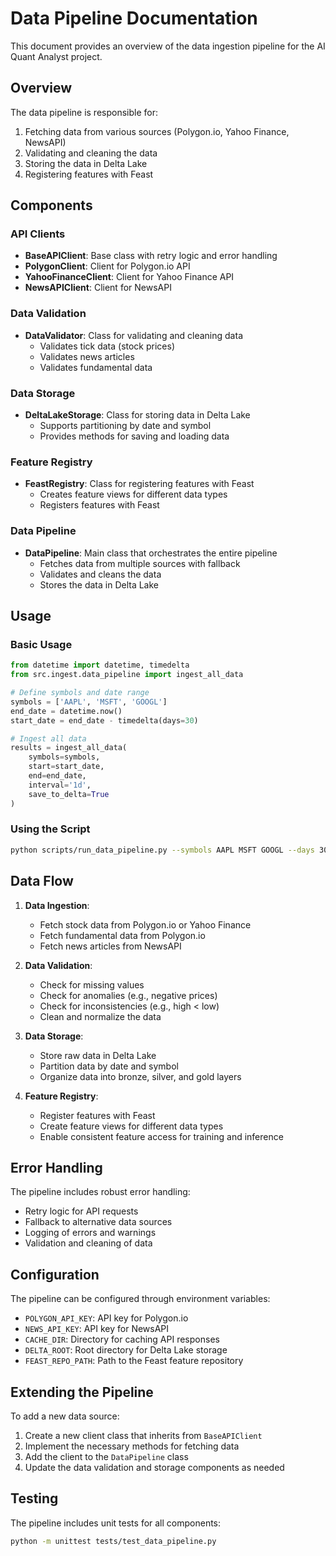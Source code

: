 # Data Pipeline Documentation

This document provides an overview of the data ingestion pipeline for the AI Quant Analyst project.

## Overview

The data pipeline is responsible for:

1. Fetching data from various sources (Polygon.io, Yahoo Finance, NewsAPI)
2. Validating and cleaning the data
3. Storing the data in Delta Lake
4. Registering features with Feast

## Components

### API Clients

- **BaseAPIClient**: Base class with retry logic and error handling
- **PolygonClient**: Client for Polygon.io API
- **YahooFinanceClient**: Client for Yahoo Finance API
- **NewsAPIClient**: Client for NewsAPI

### Data Validation

- **DataValidator**: Class for validating and cleaning data
  - Validates tick data (stock prices)
  - Validates news articles
  - Validates fundamental data

### Data Storage

- **DeltaLakeStorage**: Class for storing data in Delta Lake
  - Supports partitioning by date and symbol
  - Provides methods for saving and loading data

### Feature Registry

- **FeastRegistry**: Class for registering features with Feast
  - Creates feature views for different data types
  - Registers features with Feast

### Data Pipeline

- **DataPipeline**: Main class that orchestrates the entire pipeline
  - Fetches data from multiple sources with fallback
  - Validates and cleans the data
  - Stores the data in Delta Lake

## Usage

### Basic Usage

```python
from datetime import datetime, timedelta
from src.ingest.data_pipeline import ingest_all_data

# Define symbols and date range
symbols = ['AAPL', 'MSFT', 'GOOGL']
end_date = datetime.now()
start_date = end_date - timedelta(days=30)

# Ingest all data
results = ingest_all_data(
    symbols=symbols,
    start=start_date,
    end=end_date,
    interval='1d',
    save_to_delta=True
)
```

### Using the Script

```bash
python scripts/run_data_pipeline.py --symbols AAPL MSFT GOOGL --days 30 --interval 1d
```

## Data Flow

1. **Data Ingestion**:
   - Fetch stock data from Polygon.io or Yahoo Finance
   - Fetch fundamental data from Polygon.io
   - Fetch news articles from NewsAPI

2. **Data Validation**:
   - Check for missing values
   - Check for anomalies (e.g., negative prices)
   - Check for inconsistencies (e.g., high < low)
   - Clean and normalize the data

3. **Data Storage**:
   - Store raw data in Delta Lake
   - Partition data by date and symbol
   - Organize data into bronze, silver, and gold layers

4. **Feature Registry**:
   - Register features with Feast
   - Create feature views for different data types
   - Enable consistent feature access for training and inference

## Error Handling

The pipeline includes robust error handling:

- Retry logic for API requests
- Fallback to alternative data sources
- Logging of errors and warnings
- Validation and cleaning of data

## Configuration

The pipeline can be configured through environment variables:

- `POLYGON_API_KEY`: API key for Polygon.io
- `NEWS_API_KEY`: API key for NewsAPI
- `CACHE_DIR`: Directory for caching API responses
- `DELTA_ROOT`: Root directory for Delta Lake storage
- `FEAST_REPO_PATH`: Path to the Feast feature repository

## Extending the Pipeline

To add a new data source:

1. Create a new client class that inherits from `BaseAPIClient`
2. Implement the necessary methods for fetching data
3. Add the client to the `DataPipeline` class
4. Update the data validation and storage components as needed

## Testing

The pipeline includes unit tests for all components:

```bash
python -m unittest tests/test_data_pipeline.py
```
